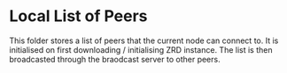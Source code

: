 # Local List of Peers
This folder stores a list of peers that the current node can connect to.
It is initialised on first downloading / initialising ZRD instance.
The list is then broadcasted through the braodcast server to other peers.
